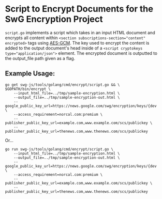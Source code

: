 # Script to Encrypt Documents for the SwG Encryption Project

```script.go``` implements a script which takes in an input HTML document and encrypts
all content within ```<section subscriptions-section="content" encrypted>```
tags using [AES-GCM](https://en.wikipedia.org/wiki/Galois/Counter_Mode). The key used to encrypt the content is added
to the output document's head inside of a
```<script cryptokeys type="application/json">``` element. The encrypted
document is outputted to the output_file path given as a flag.

## Example Usage:

```
go get swg-js/tools/golang/cmd/encrypt/script.go && \
$GOPATH/bin/encrypt \
    --input_html_file=../tmp/sample-encryption.html \
	--output_file=../tmp/sample-encryption-out.html \
	--google_public_key_url=https://news.google.com/swg/encryption/keys/{dev|prod}/tink/public_key \
	--access_requirement=norcal.com:premium \
	--publisher_public_key_url=example.com,www.example.com/scs/publickey \
    --publisher_public_key_url=thenews.com,www.thenews.com/scs/publickey
```
    
Or...

```
go run swg-js/tools/golang/cmd/encrypt/script.go \
	--input_html_file=../tmp/sample-encryption.html \
	--output_file=../tmp/sample-encryption-out.html \
	--google_public_key_url=https://news.google.com/swg/encryption/keys/{dev|prod}/tink/public_key \
	--access_requirement=norcal.com:premium \
	--publisher_public_key_url=example.com,www.example.com/scs/publickey \
	--publisher_public_key_url=thenews.com,www.thenews.com/scs/publickey
```